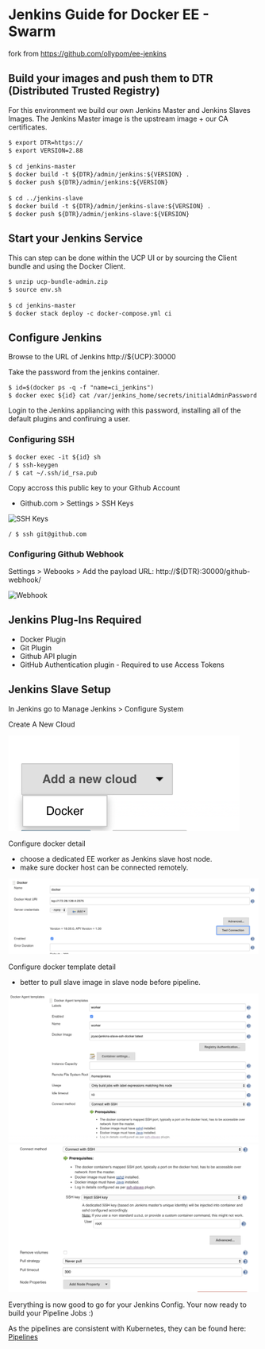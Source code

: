 # Jenkins Guide for Docker EE - Swarm

fork from https://github.com/ollypom/ee-jenkins  

## Build your images and push them to DTR (Distributed Trusted Registry)

For this environment we build our own Jenkins Master and Jenkins Slaves Images. The Jenkins Master image is the upstream image + our CA certificates.


```
$ export DTR=https://
$ export VERSION=2.88

$ cd jenkins-master
$ docker build -t ${DTR}/admin/jenkins:${VERSION} .
$ docker push ${DTR}/admin/jenkins:${VERSION} 

$ cd ../jenkins-slave
$ docker build -t ${DTR}/admin/jenkins-slave:${VERSION} .
$ docker push ${DTR}/admin/jenkins-slave:${VERSION}
```

## Start your Jenkins Service

This can step can be done within the UCP UI or by sourcing the Client bundle and using the Docker Client.

```
$ unzip ucp-bundle-admin.zip
$ source env.sh

$ cd jenkins-master
$ docker stack deploy -c docker-compose.yml ci
```

## Configure Jenkins

Browse to the URL of Jenkins http://${UCP}:30000

Take the password from the jenkins container.

```
$ id=$(docker ps -q -f "name=ci_jenkins") 
$ docker exec ${id} cat /var/jenkins_home/secrets/initialAdminPassword
```

Login to the Jenkins appliancing with this password, installing all of the default plugins and confiruing a user.

### Configuring SSH

```
$ docker exec -it ${id} sh
/ $ ssh-keygen
/ $ cat ~/.ssh/id_rsa.pub
```

Copy accross this public key to your Github Account

- Github.com > Settings > SSH Keys

![SSH Keys](/docs/images/githubsshkey.png?raw=true "Jenkins SSH Key")

```
/ $ ssh git@github.com
```

### Configuring Github Webhook

Settings > Webooks > Add the payload URL: http://${DTR}:30000/github-webhook/

![Webhook](/docs/images/githubwebhook.png?raw=true "Github Webhook")

## Jenkins Plug-Ins Required

- Docker Plugin 
- Git Plugin
- Github API plugin
- GitHub Authentication plugin - Required to use Access Tokens

## Jenkins Slave Setup

In Jenkins go to Manage Jenkins > Configure System 

Create A New Cloud

![cloud](/jenkins/images/5.png?raw=true "Add a new cloud")

Configure docker detail

* choose a dedicated EE worker as Jenkins slave host node. 
* make sure docker host can be connected remotely.

![configure](/jenkins/images/4.png?raw=true "configure cloud detail")

Configure docker template detail

* better to pull slave image in slave node before pipeline.

![configure template](/jenkins/images/2.png?raw=true "configure template detail")
![configure template](/jenkins/images/1.png?raw=true "configure template detail")


Everything is now good to go for your Jenkins Config. 
Your now ready to build your Pipeline Jobs :)

As the pipelines are consistent with Kubernetes, they can be found here: [Pipelines](Pipeline.md)
